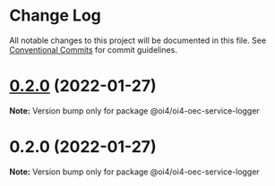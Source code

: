 # Change Log

All notable changes to this project will be documented in this file.
See [Conventional Commits](https://conventionalcommits.org) for commit guidelines.

# [0.2.0](https://github.com/OI4/oi4-service/compare/@oi4/oi4-oec-service-logger@0.2.0...@oi4/oi4-oec-service-logger@0.2.0) (2022-01-27)

**Note:** Version bump only for package @oi4/oi4-oec-service-logger





# 0.2.0 (2022-01-27)

**Note:** Version bump only for package @oi4/oi4-oec-service-logger
